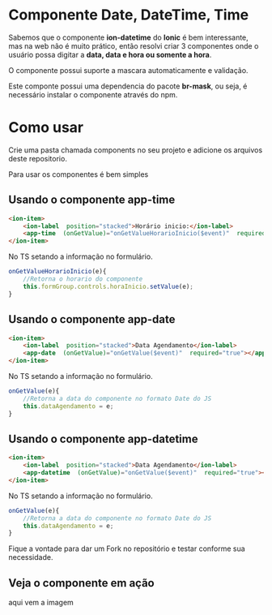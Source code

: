 # Componente Date, DateTime, Time

Sabemos que o componente **ion-datetime** do **Ionic** é bem interessante, mas na web não é muito prático, então resolvi criar 3 componentes onde o usuário possa digitar a **data, data e hora ou somente a hora**.

O componente possui suporte a mascara automaticamente e validação.

Este componte possui uma dependencia do pacote **br-mask**, ou seja, é necessário instalar o componente através do npm.

# Como usar
Crie uma pasta chamada components no seu projeto e adicione os arquivos deste repositorio.

Para usar os componentes é bem simples

## Usando o componente app-time
```html
<ion-item>
	<ion-label  position="stacked">Horário inicio:</ion-label>
	<app-time  (onGetValue)="onGetValueHorarioInicio($event)"  required="true"  [value]="timeHoraInicio"></app-time>
</ion-item>
```
No TS setando a informação no formulário.
```js
onGetValueHorarioInicio(e){ 
	//Retorna o horario do componente
	this.formGroup.controls.horaInicio.setValue(e);
}
```

## Usando o componente app-date
```html
<ion-item>
	<ion-label  position="stacked">Data Agendamento</ion-label>
	<app-date  (onGetValue)="onGetValue($event)"  required="true"></app-date>
</ion-item>
```
No TS setando a informação no formulário.
```js
onGetValue(e){
	//Retorna a data do componente no formato Date do JS
	this.dataAgendamento = e;
}
```

## Usando o componente app-datetime
```html
<ion-item>
	<ion-label  position="stacked">Data Agendamento</ion-label>
	<app-datetime  (onGetValue)="onGetValue($event)"  required="true"></app-datetime>
</ion-item>
```
No TS setando a informação no formulário.
```js
onGetValue(e){
	//Retorna a data do componente no formato Date do JS
	this.dataAgendamento = e;
}
```
Fique a vontade para dar um Fork no repositório e testar conforme sua necessidade.

## Veja o componente em ação
aqui vem a imagem
